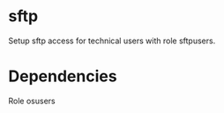 sftp
=====

Setup sftp access for technical users with role sftpusers.


Dependencies
============

Role osusers

